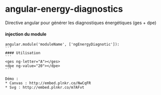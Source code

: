 # angular-energy-diagnostics
Directive angular pour générer les diagnostiques énergétiques (ges + dpe)

#### injection du module
````
angular.module('moduleName', ['ngEnergyDiagnotic']):
```
#### Utilisation
```
<ges ng-letter="A"></ges>
<dpe ng-value="20"></dpe>
```

Démo : 
* Canvas : http://embed.plnkr.co/NwCqFR
* Svg : http://embed.plnkr.co/m7AFvt
